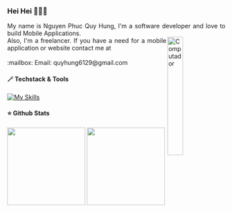 ### Hei Hei 👋👋👋
<p align="justify">
My name is Nguyen Phuc Quy Hung, I'm a software developer and love to build Mobile Applications.
 <br>
<img src="https://github.com/lambiengcode/lambiengcode/blob/main/gif/banner_gif.gif?raw=true" width="26.5%" height=auto align="right" alt="Computador">
Also, I'm a freelancer. If you have a need for a mobile application or website contact me at
 <br><br>
 :mailbox: Email: quyhung6129@gmail.com
 
#### 🪄 Techstack & Tools 
[![My Skills](https://skillicons.dev/icons?i=flutter,dart,java,androidstudio,swift,firebase,mongodb,postgresql,gitlab&perline=5&theme=dark)](https://skillicons.dev)
 
#### :star: Github Stats
<p>
<img src="https://github-readme-stats-git-masterrstaa-rickstaa.vercel.app/api?username=Hung6129&count_private=true&show_icons=true&theme=algolia&include_all_commits=true&custom_title=Hung6129&raw=true&border_radius=8&border_color=3d0066" height="180em"/>
<img src="https://github-readme-stats-git-masterrstaa-rickstaa.vercel.app/api/top-langs/?username=Hung6129&show_icons=true&layout=compact&cache_seconds=1800&langs_count=8&theme=algolia&count_private=true&show_icons=true&border_radius=8&border_color=3d0066" height="180em"/>
</p>

<!-- #### Skills & Tools
[![My Skills](https://skillicons.dev/icons?i=flutter,dart,kotlin,androidstudio,swift,nodejs,aws,firebase,mongodb,git,github&perline=15&theme=dark)](https://skillicons.dev) -->


